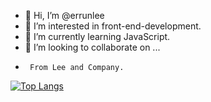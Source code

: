 - 👋 Hi, I’m @errunlee
- 👀 I’m interested in front-end-development.
- 🌱 I’m currently learning JavaScript.
- 💞️ I’m looking to collaborate on ...
-      From Lee and Company.

[![Top Langs](https://github-readme-stats.vercel.app/api/top-langs/?username=errunlee)](https://github.com/errunlee/github-readme-stats)

<!---
errunlee/errunlee is a ✨ special ✨ repository because its `README.md` (this file) appears on your GitHub profile.
You can click the Preview link to take a look at your changes.
--->
